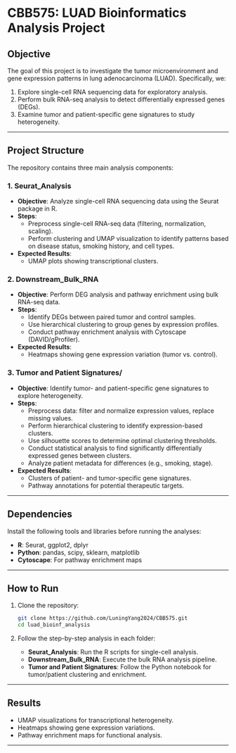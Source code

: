 # **CBB575: LUAD Bioinformatics Analysis Project**  

## **Objective**  
The goal of this project is to investigate the tumor microenvironment and gene expression patterns in lung adenocarcinoma (LUAD). Specifically, we:
1. Explore single-cell RNA sequencing data for exploratory analysis.  
2. Perform bulk RNA-seq analysis to detect differentially expressed genes (DEGs).  
3. Examine tumor and patient-specific gene signatures to study heterogeneity.  

---

## **Project Structure**  
The repository contains three main analysis components:  

### 1. **Seurat_Analysis**  
- **Objective**: Analyze single-cell RNA sequencing data using the Seurat package in R.  
- **Steps**:  
   - Preprocess single-cell RNA-seq data (filtering, normalization, scaling).  
   - Perform clustering and UMAP visualization to identify patterns based on disease status, smoking history, and cell types.  
- **Expected Results**:  
   - UMAP plots showing transcriptional clusters.  

### 2. **Downstream_Bulk_RNA**  
- **Objective**: Perform DEG analysis and pathway enrichment using bulk RNA-seq data.  
- **Steps**:  
   - Identify DEGs between paired tumor and control samples.  
   - Use hierarchical clustering to group genes by expression profiles.  
   - Conduct pathway enrichment analysis with Cytoscape (DAVID/gProfiler).  
- **Expected Results**:  
   - Heatmaps showing gene expression variation (tumor vs. control).  

### 3. **Tumor and Patient Signatures/**  
- **Objective**: Identify tumor- and patient-specific gene signatures to explore heterogeneity.  
- **Steps**:  
   - Preprocess data: filter and normalize expression values, replace missing values.  
   - Perform hierarchical clustering to identify expression-based clusters.  
   - Use silhouette scores to determine optimal clustering thresholds.  
   - Conduct statistical analysis to find significantly differentially expressed genes between clusters.  
   - Analyze patient metadata for differences (e.g., smoking, stage).  
- **Expected Results**:  
   - Clusters of patient- and tumor-specific gene signatures.  
   - Pathway annotations for potential therapeutic targets.  

---

## **Dependencies**  
Install the following tools and libraries before running the analyses:  
- **R**: Seurat, ggplot2, dplyr  
- **Python**: pandas, scipy, sklearn, matplotlib  
- **Cytoscape**: For pathway enrichment maps  

---

## **How to Run**  
1. Clone the repository:  
   ```bash
   git clone https://github.com/LuningYang2024/CBB575.git
   cd luad_bioinf_analysis
   ```  

2. Follow the step-by-step analysis in each folder:  
   - **Seurat_Analysis**: Run the R scripts for single-cell analysis.  
   - **Downstream_Bulk_RNA**: Execute the bulk RNA analysis pipeline.  
   - **Tumor and Patient Signatures**: Follow the Python notebook for tumor/patient clustering and enrichment.  

---

## **Results**  
- UMAP visualizations for transcriptional heterogeneity.  
- Heatmaps showing gene expression variations.  
- Pathway enrichment maps for functional analysis.  

---
